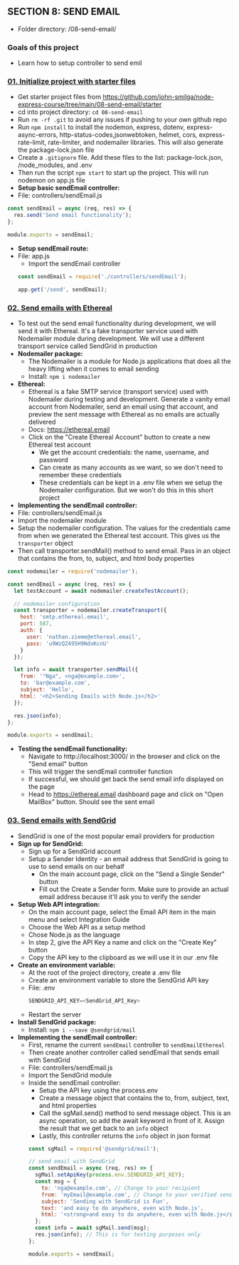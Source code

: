 ## SECTION 8: SEND EMAIL
- Folder directory: /08-send-email/

### Goals of this project
- Learn how to setup controller to send emil

### [01. Initialize project with starter files]()
- Get starter project files from https://github.com/john-smilga/node-express-course/tree/main/08-send-email/starter
- cd into project directory: `cd 08-send-email`
- Run `rm -rf .git` to avoid any issues if pushing to your own github repo
- Run `npm install` to install the nodemon, express, dotenv, express-async-errors, http-status-codes,jsonwebtoken, helmet, cors, express-rate-limit, rate-limiter, and nodemailer libraries. This will also generate the package-lock.json file
- Create a `.gitignore` file. Add these files to the list: package-lock.json, /node_modules, and .env
- Then run the script `npm start` to start up the project. This will run nodemon on app.js file
- **Setup basic sendEmail controller:**
-  File: controllers/sendEmail.js
  ```js
  const sendEmail = async (req, res) => {
    res.send('Send email functionality');
  };

  module.exports = sendEmail;
  ```
- **Setup sendEmail route:**
- File: app.js
  - Import the sendEmail controller
  ```js
  const sendEmail = require('./controllers/sendEmail');

  app.get('/send', sendEmail);
  ```

### [02. Send emails with Ethereal]()
- To test out the send email functionality during development, we will send it with Ethereal. It's a fake transporter service used with Nodemailer module during development. We will use a different transport service called SendGrid in production
- **Nodemailer package:**
  - The Nodemailer is a module for Node.js applications that does all the heavy lifting when it comes to email sending
  - Install: `npm i nodemailer`
- **Ethereal:**
  - Ethereal is a fake SMTP service (transport service) used with Nodemailer during testing and development. Generate a vanity email account from Nodemailer, send an email using that account, and preview the sent message with Ethereal as no emails are actually delivered
  - Docs: https://ethereal.email
  - Click on the "Create Ethereal Account" button to create a new Ethereal test account
    - We get the account credentials: the name, username, and password
    - Can create as many accounts as we want, so we don't need to remember these credentials
    - These credentials can be kept in a .env file when we setup the Nodemailer configuration. But we won't do this in this short project
- **Implementing the sendEmail controller:**
-  File: controllers/sendEmail.js
  - Import the nodemailer module
  - Setup the nodemailer configuration. The values for the credentials came from when we generated the Ethereal test account. This gives us the `transporter` object
  - Then call transporter.sendMail() method to send email. Pass in an object that contains the from, to, subject, and html body properties
  ```js
  const nodemailer = require('nodemailer');

  const sendEmail = async (req, res) => {
    let testAccount = await nodemailer.createTestAccount();

    // nodemailer configuration
    const transporter = nodemailer.createTransport({
      host: 'smtp.ethereal.email',
      port: 587,
      auth: {
        user: 'nathan.zieme@ethereal.email',
        pass: 'u9WzQZ495H9NdxKcnU'
      }
    });

    let info = await transporter.sendMail({
      from: '"Nga", <nga@example.com>',
      to: 'bar@example.com',
      subject: 'Hello',
      html: '<h2>Sending Emails with Node.js</h2>'
    });

    res.json(info);
  };

  module.exports = sendEmail;
  ```
- **Testing the sendEmail functionality:**
  - Navigate to http://localhost:3000/ in the browser and click on the "Send email" button
  - This will trigger the sendEmail controller function
  - If successful, we should get back the send email info displayed on the page
  - Head to https://ethereal.email dashboard page and click on "Open MailBox" button. Should see the sent email

### [03. Send emails with SendGrid]()
- SendGrid is one of the most popular email providers for production
- **Sign up for SendGrid:**
  - Sign up for a SendGrid account
  - Setup a Sender Identity - an email address that SendGrid is going to use to send emails on our behalf
    - On the main account page, click on the "Send a Single Sender" button
    - Fill out the Create a Sender form. Make sure to provide an actual email address because it'll ask you to verify the sender
- **Setup Web API integration:**
  - On the main account page, select the Email API item in the main menu and select Integration Guide
  - Choose the Web API as a setup method
  - Chose Node.js as the language
  - In step 2, give the API Key a name and click on the "Create Key" button
  - Copy the API key to the clipboard as we will use it in our .env file
- **Create an environment variable:**
  - At the root of the project directory, create a .env file
  - Create an environment variable to store the SendGrid API key
  - File: .env
    ```js
    SENDGRID_API_KEY=<SendGrid_API_Key>
    ```
  - Restart the server
- **Install SendGrid package:**
  - Install: `npm i --save @sendgrid/mail`
- **Implementing the sendEmail controller:**
  - First, rename the current `sendEmail` controller to `sendEmailEthereal`
  - Then create another controller called sendEmail that sends email with SendGrid 
  -  File: controllers/sendEmail.js
    - Import the SendGrid module
    - Inside the sendEmail controller:
      - Setup the API key using the process.env
      - Create a message object that contains the to, from, subject, text, and html properties
      - Call the sgMail.send() method to send message object. This is an async operation, so add the await keyword in front of it. Assign the result that we get back to an `info` object
      - Lastly, this controller returns the `info` object in json format
      ```js
      const sgMail = require('@sendgrid/mail');

      // send email with SendGrid
      const sendEmail = async (req, res) => {
        sgMail.setApiKey(process.env.SENDGRID_API_KEY);
        const msg = {
          to: 'nga@example.com', // Change to your recipient
          from: 'myEmail@example.com', // Change to your verified sender
          subject: 'Sending with SendGrid is Fun',
          text: 'and easy to do anywhere, even with Node.js',
          html: '<strong>and easy to do anywhere, even with Node.js</strong>'
        };
        const info = await sgMail.send(msg);
        res.json(info); // This is for testing purposes only
      };

      module.exports = sendEmail;
      ```

